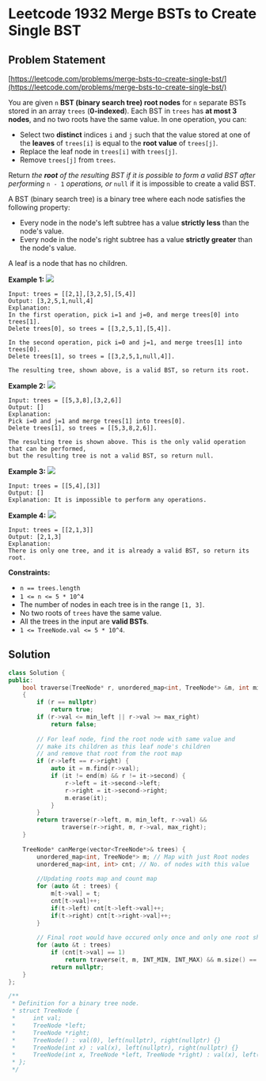 # Leetcode 1932 Merge BSTs to Create Single BST

## Problem Statement

[https://leetcode.com/problems/merge-bsts-to-create-single-bst/](https://leetcode.com/problems/merge-bsts-to-create-single-bst/)

You are given `n` **BST \(binary search tree\) root nodes** for `n` separate BSTs stored in an array `trees` \(**0-indexed**\). Each BST in `trees` has **at most 3 nodes**, and no two roots have the same value. In one operation, you can:

* Select two **distinct** indices `i` and `j` such that the value stored at one of the **leaves** of `trees[i]` is equal to the **root value** of `trees[j]`.
* Replace the leaf node in `trees[i]` with `trees[j]`.
* Remove `trees[j]` from `trees`.

Return _the **root** of the resulting BST if it is possible to form a valid BST after performing_ `n - 1` _operations, or_ `null` if it is impossible to create a valid BST.

A BST \(binary search tree\) is a binary tree where each node satisfies the following property:

* Every node in the node's left subtree has a value **strictly less** than the node's value.
* Every node in the node's right subtree has a value **strictly greater** than the node's value.

A leaf is a node that has no children.

**Example 1:** ![](https://assets.leetcode.com/uploads/2021/06/08/d1.png)

```text
Input: trees = [[2,1],[3,2,5],[5,4]]
Output: [3,2,5,1,null,4]
Explanation:
In the first operation, pick i=1 and j=0, and merge trees[0] into trees[1].
Delete trees[0], so trees = [[3,2,5,1],[5,4]].

In the second operation, pick i=0 and j=1, and merge trees[1] into trees[0].
Delete trees[1], so trees = [[3,2,5,1,null,4]].

The resulting tree, shown above, is a valid BST, so return its root.
```

**Example 2:** ![](https://assets.leetcode.com/uploads/2021/06/08/d2.png)

```text
Input: trees = [[5,3,8],[3,2,6]]
Output: []
Explanation:
Pick i=0 and j=1 and merge trees[1] into trees[0].
Delete trees[1], so trees = [[5,3,8,2,6]].

The resulting tree is shown above. This is the only valid operation that can be performed,
but the resulting tree is not a valid BST, so return null.
```

**Example 3:** ![](https://assets.leetcode.com/uploads/2021/06/08/d3.png)

```text
Input: trees = [[5,4],[3]]
Output: []
Explanation: It is impossible to perform any operations.
```

**Example 4:** ![](https://assets.leetcode.com/uploads/2021/06/08/d4.png)

```text
Input: trees = [[2,1,3]]
Output: [2,1,3]
Explanation: 
There is only one tree, and it is already a valid BST, so return its root.
```

**Constraints:**

* `n == trees.length`
* `1 <= n <= 5 * 10^4`
* The number of nodes in each tree is in the range `[1, 3]`.
* No two roots of `trees` have the same value.
* All the trees in the input are **valid BSTs**.
* `1 <= TreeNode.val <= 5 * 10^4`.

## Solution

```cpp
class Solution {
public:
    bool traverse(TreeNode* r, unordered_map<int, TreeNode*> &m, int min_left, int max_right) 
    {
        if (r == nullptr) 
            return true;
        if (r->val <= min_left || r->val >= max_right)
            return false;
            
        // For leaf node, find the root node with same value and
        // make its children as this leaf node's children
        // and remove that root from the root map
        if (r->left == r->right) {
            auto it = m.find(r->val);
            if (it != end(m) && r != it->second) {
                r->left = it->second->left;
                r->right = it->second->right;
                m.erase(it);
            }
        }
        return traverse(r->left, m, min_left, r->val) && 
               traverse(r->right, m, r->val, max_right);
    }    
    
    TreeNode* canMerge(vector<TreeNode*>& trees) {
        unordered_map<int, TreeNode*> m; // Map with just Root nodes
        unordered_map<int, int> cnt; // No. of nodes with this value
        
        //Updating roots map and count map
        for (auto &t : trees) {
            m[t->val] = t;
            cnt[t->val]++;
            if(t->left) cnt[t->left->val]++;
            if(t->right) cnt[t->right->val]++;
        }
        
        // Final root would have occured only once and only one root should have occured only one.
        for (auto &t : trees)
            if (cnt[t->val] == 1)
                return traverse(t, m, INT_MIN, INT_MAX) && m.size() == 1 ? t : nullptr;
            return nullptr;
    }
};

/**
 * Definition for a binary tree node.
 * struct TreeNode {
 *     int val;
 *     TreeNode *left;
 *     TreeNode *right;
 *     TreeNode() : val(0), left(nullptr), right(nullptr) {}
 *     TreeNode(int x) : val(x), left(nullptr), right(nullptr) {}
 *     TreeNode(int x, TreeNode *left, TreeNode *right) : val(x), left(left), right(right) {}
 * };
 */
```

